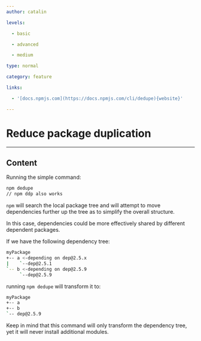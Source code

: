 ```yaml
---
author: catalin

levels:

  - basic

  - advanced

  - medium

type: normal

category: feature

links:

  - '[docs.npmjs.com](https://docs.npmjs.com/cli/dedupe){website}'

---
```

# Reduce package duplication 

---
## Content

Running the simple command:
```bash
npm dedupe
// npm ddp also works
```
`npm` will search the local package tree and will attempt to move dependencies further up the tree as to simplify the overall structure. 

In this case, dependencies could be more effectively shared by different dependent packages.

If we have the following dependency tree:
```bash
myPackage
+-- a <-depending on dep@2.5.x
|    `--dep@2.5.1
`-- b <-depending on dep@2.5.9
     `--dep@2.5.9

```
running `npm dedupe` will transform it to:
```bash 
myPackage
+-- a
+-- b
`-- dep@2.5.9
```  

Keep in mind that this command will only transform the dependency tree, yet it will never install additional modules.
 

